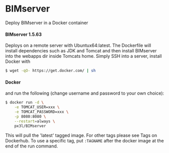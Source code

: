 # BIMserver
Deploy BIMserver in a Docker container

#### BIMserver 1.5.63

Deploys on a remote server with Ubuntux64:latest. The Dockerfile will install dependencies such as JDK and Tomcat and then install BIMserver into the webapps dir inside Tomcats home. Simply SSH into a server, install Docker with

```bash
$ wget -qO- https://get.docker.com/ | sh
```

#### Docker

and run the following (change username and password to your own choice):

```bash
$ docker run -d \
	-e TOMCAT_USER=xxx \
	-e TOMCAT_PASSWORD=xxx \
	-p 8080:8080 \
	--restart=always \
	px3l/BIMserver
```

This will pull the 'latest' tagged image. For other tags please see Tags on Dockerhub. To use a specific tag, put `:TAGNAME` after the docker image at the end of the run command.